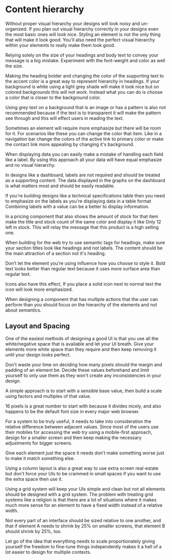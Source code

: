 # Content hierarchy

Without proper visual hierarchy your designs will look noisy and un-organized. If you plan out visual hierarchy correctly in your designs even the most basic ones will look nice. Styling an element is not the only thing that will make it look good. You'll also need the perfect visual hierarchy within your elements to really make them look good.

Relying solely on the size of your headings and body text to convey your message is a big mistake. Experiment with the font-weight and color as well the size.

Making the heading bolder and changing the color of the supporting text to the accent color is a great way to represent hierarchy in headings. If your background is white using a light grey shade will make it look nice but on colored backgrounds this will not work. Instead what you can do is choose a color that is closer to the background color.

Using grey text on a background that is an image or has a pattern is also not recommended because if the text is to transparent it will make the pattern see through and this will effect users in reading the text. 

Sometimes an element will require more emphasize but there will be room for it. For scenarios like these you can change the color that item. Like in a navigation bar change the colors of the active link to primary color or make the contact link more appealing by changing it's background.

When displaying data you can easily make a mistake of handling each field like a label. By using this approach all your data will have equal emphasize and no visual hierarchy.

In designs like a dashboard, labels are not required and should be treated as a supporting content. The data displayed in the graphs on the dashboard is what matters most and should be easily readable.

If you're building designs like a technical specifications table then you need to emphasize on the labels as you're displaying data in a table format Combining labels with a value can be a better to display information.

In a pricing component that also shows the amount of stock for that item make the title and stock count of the same color and display it like Only 12 left in stock. This will relay the message that this product is a high selling one.

When building for the web try to use semantic tags for headings, make sure your section titles look like headings and not labels. The content should be the main attraction of a section not it's heading. 

Don’t let the element you’re using influence how you choose to style it. Bold text looks better than regular text because it uses more surface area than regular text.

Icons also have this effect, If you place a solid icon next to normal text the icon will look more emphasized. 

When designing a component that has multiple actions that the user can perform than you should focus on the hierarchy of the elements and not about semantics.

## Layout and Spacing

One of the easiest methods of designing a good UI is that you use all the white/negative space that is available and let your UI breath. Give your elements more white space than they require and then keep removing it until your design looks perfect.

Don't waste your time on deciding how many pixels should the margin and padding of an element be. Decide these values beforehand and limit yourself to only use them as they won't create any inconsistencies in your design.

A simple approach is to start with a sensible base value, then build a scale using factors and multiples of that value.

16 pixels is a great number to start with because it divides nicely, and also happens to be the default font size in every major web browser. 

For a system to be truly useful, it needs to take into consideration the relative difference between adjacent values. Since most of the users use their mobiles for accessing the web try using a mobile-first approach, design for a smaller screen and then keep making the necessary adjustments for bigger screens.

Give each element just the space it needs don’t make something worse just to make it match something else.

Using a column layout is also a great way to use extra screen real-estate but don't force your UIs to be crammed in small spaces if you want to use the extra space then use it.

Using a grid system will keep your UIs simple and clean but not all elements should be designed with a grid system. The problem with treating grid systems like a religion is that there are a lot of situations where it makes much more sense for an element to have a fixed width instead of a relative width.

Not every part of an interface should be sized relative to one another, and that if element A needs to shrink by 25% on smaller screens, that element B should shrink by 25%, too.

Let go of the idea that everything needs to scale proportionately giving yourself the freedom to fine-tune things independently makes it a hell of a lot easier to design for multiple contexts.
